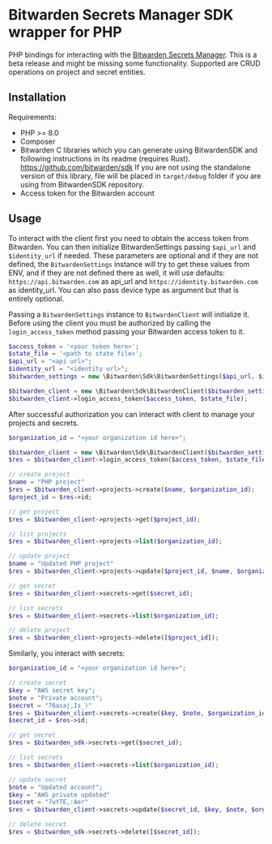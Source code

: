# Bitwarden Secrets Manager SDK wrapper for PHP

PHP bindings for interacting with the [Bitwarden Secrets Manager]. This is a beta release and might be missing some functionality.
Supported are CRUD operations on project and secret entities.

## Installation

Requirements:
- PHP >= 8.0
- Composer
- Bitwarden C libraries which you can generate using BitwardenSDK and following instructions in its readme (requires Rust). https://github.com/bitwarden/sdk
If you are not using the standalone version of this library, file will be placed in `target/debug` folder if you are using from BitwardenSDK repository.
- Access token for the Bitwarden account


## Usage

To interact with the client first you need to obtain the access token from Bitwarden.
You can then initialize BitwardenSettings passing `$api_url` and `$identity_url` if needed. These parameters are
optional and if they are not defined, the `BitwardenSettings` instance will try to get these values from ENV, and
if they are not defined there as well, it will use defaults: `https://api.bitwarden.com` as api_url and
`https://identity.bitwarden.com` as identity_url. You can also pass device type as argument but that is entirely
optional.

Passing a `BitwardenSettings` instance to `BitwardenClient` will initialize it. Before using the client you must
be authorized by calling the `login_access_token` method passing your Bitwarden access token to it.


```php
$access_token = '<your token here>';
$state_file = '<path to state file>';
$api_url = "<api url>";
$identity_url = "<identity url>";
$bitwarden_settings = new \Bitwarden\Sdk\BitwardenSettings($api_url, $identity_url);

$bitwarden_client = new \Bitwarden\Sdk\BitwardenClient($bitwarden_settings);
$bitwarden_client->login_access_token($access_token, $state_file);
```

After successful authorization you can interact with client to manage your projects and secrets.

```php
$organization_id = "<your organization id here>";

$bitwarden_client = new \Bitwarden\Sdk\BitwardenClient($bitwarden_settings);
$res = $bitwarden_client->login_access_token($access_token, $state_file);

// create project
$name = "PHP project"
$res = $bitwarden_client->projects->create($name, $organization_id);
$project_id = $res->id;

// get project
$res = $bitwarden_client->projects->get($project_id);

// list projects
$res = $bitwarden_client->projects->list($organization_id);

// update project
$name = "Updated PHP project"
$res = $bitwarden_client->projects->update($project_id, $name, $organization_id);

// get secret
$res = $bitwarden_client->secrets->get($secret_id);

// list secrets
$res = $bitwarden_client->secrets->list($organization_id);

// delete project
$res = $bitwarden_client->projects->delete([$project_id]);

```

Similarly, you interact with secrets:
```php
$organization_id = "<your organization id here>";

// create secret
$key = "AWS secret key";
$note = "Private account";
$secret = "76asaj,Is_)"
$res = $bitwarden_client->secrets->create($key, $note, $organization_id, [$project_id], $secret);
$secret_id = $res->id;

// get secret
$res = $bitwarden_sdk->secrets->get($secret_id);

// list secrets
$res = $bitwarden_client->secrets->list($organization_id);

// update secret
$note = "Updated account";
$key = "AWS private updated"
$secret = "7uYTE,:Aer"
$res = $bitwarden_client->secrets->update($secret_id, $key, $note, $organization_id, [$project_id], $secret);

// delete secret
$res = $bitwarden_sdk->secrets->delete([$secret_id]);
```


[Bitwarden Secrets Manager]: https://bitwarden.com/products/secrets-manager/
